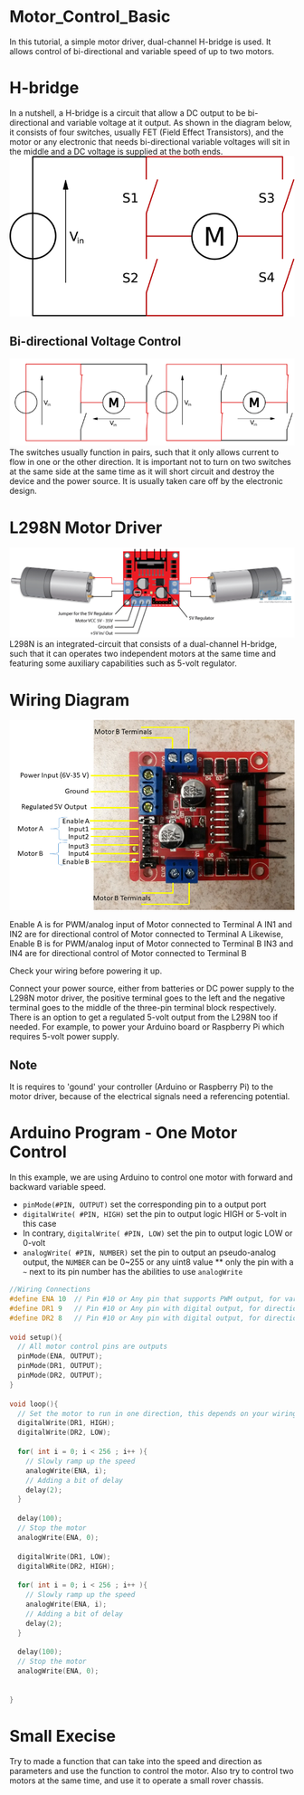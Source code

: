 # Motor_Control_Basic
In this tutorial, a simple motor driver, dual-channel H-bridge is used. It allows control of bi-directional and variable speed of up to two motors. 

# H-bridge
In a nutshell, a H-bridge is a circuit that allow a DC output to be bi-directional and variable voltage at it output. As shown in the diagram below, it consists of four switches, usually FET (Field Effect Transistors), and the motor or any electronic that needs bi-directional variable voltages will sit in the middle and a DC voltage is supplied at the both ends.
![A H-bridge Diagram](https://github.com/ctliew/Motor_Control_Basic/blob/master/images/H_bridge.png)

## Bi-directional Voltage Control
![Bi-directional H-bridge Diagram](https://github.com/ctliew/Motor_Control_Basic/blob/master/images/H_bridge_operating.svg_.png)
The switches usually function in pairs, such that it only allows current to flow in one or the other direction. It is important not to turn on two switches at the same side at the same time as it will short circuit and destroy the device and the power source. It is usually taken care off by the electronic design.

# L298N Motor Driver
![L298N H-bridge](https://github.com/ctliew/Motor_Control_Basic/blob/master/images/L298N-Pinout.png)
L298N is an integrated-circuit that consists of a dual-channel H-bridge, such that it can operates two independent motors at the same time and featuring some auxiliary capabilities such as 5-volt regulator.

# Wiring Diagram
![Wiring Diagram](https://github.com/ctliew/Motor_Control_Basic/blob/master/images/L298N.png)

Enable A is for PWM/analog input of Motor connected to Terminal A
IN1 and IN2 are for directional control of Motor connected to Terminal A
Likewise, Enable B is for PWM/analog input of Motor connected to Terminal B
IN3 and IN4 are for directional control of Motor connected to Terminal B

Check your wiring before powering it up.

Connect your power source, either from batteries or DC power supply to the L298N motor driver, the positive terminal goes to the left and the negative terminal goes to the middle of the three-pin terminal block respectively. There is an option to get a regulated 5-volt output from the L298N too if needed. For example, to power your Arduino board or Raspberry Pi which requires 5-volt power supply. 

## Note
It is requires to 'gound' your controller (Arduino or Raspberry Pi) to the motor driver, because of the electrical signals need a referencing potential.


# Arduino Program - One Motor Control
In this example, we are using Arduino to control one motor with forward and backward variable speed.
* `pinMode(#PIN, OUTPUT)` set the corresponding pin to a output port
* `digitalWrite( #PIN, HIGH)` set the pin to output logic HIGH or 5-volt in this case
* In contrary, `digitalWrite( #PIN, LOW)` set the pin to output logic LOW or 0-volt
* `analogWrite( #PIN, NUMBER)` set the pin to output an pseudo-analog output, the `NUMBER` can be 0~255 or any uint8 value 
** only the pin with a `~` next to its pin number has the abilities to use `analogWrite`
```c
//Wiring Connections
#define ENA 10  // Pin #10 or Any pin that supports PWM output, for variable speed control
#define DR1 9   // Pin #10 or Any pin with digital output, for directional control
#define DR2 8   // Pin #10 or Any pin with digital output, for directional control
 
void setup(){
  // All motor control pins are outputs
  pinMode(ENA, OUTPUT);
  pinMode(DR1, OUTPUT);
  pinMode(DR2, OUTPUT);
}

void loop(){
  // Set the motor to run in one direction, this depends on your wiring
  digitalWrite(DR1, HIGH);
  digitalWrite(DR2, LOW);

  for( int i = 0; i < 256 ; i++ ){
    // Slowly ramp up the speed
    analogWrite(ENA, i);
    // Adding a bit of delay
    delay(2);
  }
  
  delay(100);
  // Stop the motor
  analogWrite(ENA, 0);
  
  digitalWrite(DR1, LOW);
  digitalWRite(DR2, HIGH);

  for( int i = 0; i < 256 ; i++ ){
    // Slowly ramp up the speed
    analogWrite(ENA, i);
    // Adding a bit of delay
    delay(2);
  }
  
  delay(100);
  // Stop the motor
  analogWrite(ENA, 0);
  

}
```

# Small Execise
Try to made a function that can take into the speed and direction as parameters and use the function to control the motor. Also try to control two motors at the same time, and use it to operate a small rover chassis.
